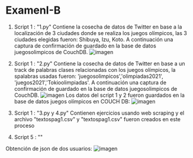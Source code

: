 # ExamenI-B

1. Script 1 : "1.py"
  Contiene la cosecha de datos de Twitter en base a la localización de 3 ciudades donde se realiza los juegos olímpicos, las 3 ciudades elegidas fueron: Shibuya, Izu, Koto. A continuación una captura de confirmación de guardado en la base de datos juegosolimpicos de CouchDB.
  ![imagen](https://user-images.githubusercontent.com/58041267/127720760-2eed77f0-43df-437e-bfc8-2d4d46440cc8.png)

2. Script 1 : "2.py"
  Contiene la cosecha de datos de Twitter en base a un track de palabras clases relacionadas con los juegos olímpicos, la spalabras usadas fueron: 'juegosolimpicos','olimpiadas2021', 'juegos2021','Tokioolimpiadas'.  A continuación una captura de confirmación de guardado en la base de datos juegosolimpicos de CouchDB.
  ![imagen](https://user-images.githubusercontent.com/58041267/127720889-55ad31ce-b07c-4454-a215-ff9f12f8c9a3.png)
Los datos del script 1 y 2 fueron guardados en la base de datos juegos olímpicos en COUCH DB:
  ![imagen](https://user-images.githubusercontent.com/58041267/127720868-560cead0-a4d8-4740-9fc6-7b4e35f13df2.png)

3. Script 1 : "3.py y 4.py"
    Contienen ejercicios usando web scraping y el archivo "textospag1.csv" y "textospag1.csv" fueron creados en este proceso
    
5.  Script 5 : ""

Obtención de json de dos usuarios:
![imagen](https://user-images.githubusercontent.com/58041267/127724600-4ee68966-03a2-42a5-a006-49aeffcb779b.png)


